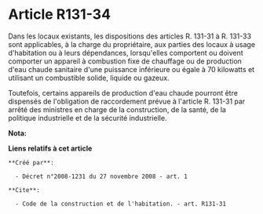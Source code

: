 # Article R131-34

Dans les locaux existants, les dispositions des articles R. 131-31 à R. 131-33 sont applicables, à la charge du propriétaire,
aux parties des locaux à usage d'habitation ou à leurs dépendances, lorsqu'elles comportent ou doivent comporter un appareil
à combustion fixe de chauffage ou de production d'eau chaude sanitaire d'une puissance inférieure ou égale à 70 kilowatts et
utilisant un combustible solide, liquide ou gazeux. 

Toutefois, certains appareils de production d'eau chaude pourront être dispensés de l'obligation de raccordement prévue à
l'article R. 131-31 par arrêté des ministres en charge de la construction, de la santé, de la politique industrielle et de la
sécurité industrielle.

**Nota:**



**Liens relatifs à cet article**

	**Créé par**:

	  - Décret n°2008-1231 du 27 novembre 2008 - art. 1

	**Cite**:

	  - Code de la construction et de l'habitation. - art. R131-31
